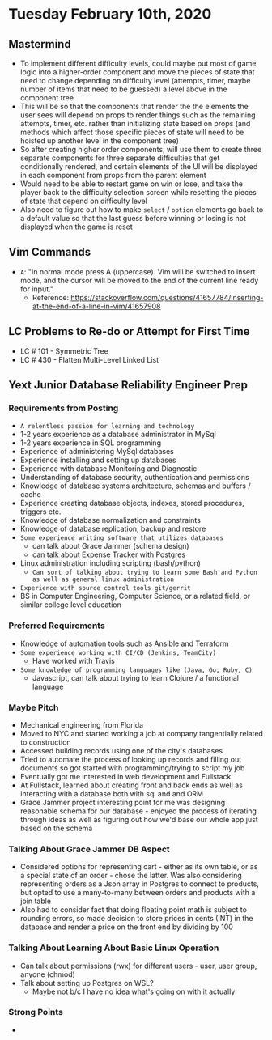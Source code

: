 # Tuesday February 10th, 2020

## Mastermind

- To implement different difficulty levels, could maybe put most of game logic into a higher-order component and move the pieces of state that need to change depending on difficulty level (attempts, timer, maybe number of items that need to be guessed) a level above in the component tree
- This will be so that the components that render the the elements the user sees will depend on props to render things such as the remaining attempts, timer, etc. rather than initializing state based on props (and methods which affect those specific pieces of state will need to be hoisted up another level in the component tree)
- So after creating higher order components, will use them to create three separate components for three separate difficulties that get conditionally rendered, and certain elements of the UI will be displayed in each component from props from the parent element
- Would need to be able to restart game on win or lose, and take the player back to the difficulty selection screen while resetting the pieces of state that depend on difficulty level
- Also need to figure out how to make `select` / `option` elements go back to a default value so that the last guess before winning or losing is not displayed when the game is reset

## Vim Commands

- `A`: "In normal mode press A (uppercase). Vim will be switched to insert mode, and the cursor will be moved to the end of the current line ready for input."
  - Reference: https://stackoverflow.com/questions/41657784/inserting-at-the-end-of-a-line-in-vim/41657908

## LC Problems to Re-do or Attempt for First Time

- LC # 101 - Symmetric Tree
- LC # 430 - Flatten Multi-Level Linked List

## Yext Junior Database Reliability Engineer Prep

### Requirements from Posting

- `A relentless passion for learning and technology`
- 1-2 years experience as a database administrator in MySql
- 1-2 years experience in SQL programming
- Experience of administering MySql databases
- Experience installing and setting up databases
- Experience with database Monitoring and Diagnostic
- Understanding of database security, authentication and permissions
- Knowledge of database systems architecture, schemas and buffers / cache
- Experience creating database objects, indexes, stored procedures, triggers etc.
- Knowledge of database normalization and constraints
- Knowledge of database replication, backup and restore
- `Some experience writing software that utilizes databases`
  - can talk about Grace Jammer (schema design)
  - can talk about Expense Tracker with Postgres
- Linux administration including scripting (bash/python)
  - `Can sort of talking about trying to learn some Bash and Python as well as general linux administration`
- `Experience with source control tools git/gerrit`
- BS in Computer Engineering, Computer Science, or a related field, or similar college level education

### Preferred Requirements

- Knowledge of automation tools such as Ansible and Terraform
- `Some experience working with CI/CD (Jenkins, TeamCity)`
  - Have worked with Travis
- `Some knowledge of programming languages like (Java, Go, Ruby, C)`
  - Javascript, can talk about trying to learn Clojure / a functional language

### Maybe Pitch

- Mechanical engineering from Florida
- Moved to NYC and started working a job at company tangentially related to construction
- Accessed building records using one of the city's databases
- Tried to automate the process of looking up records and filling out documents so got started with programming/trying to script my job
- Eventually got me interested in web development and Fullstack
- At Fullstack, learned about creating front and back ends as well as interacting with a database both with sql and and ORM
- Grace Jammer project interesting point for me was designing reasonable schema for our database - enjoyed the process of iterating through ideas as well as figuring out how we'd base our whole app just based on the schema

### Talking About Grace Jammer DB Aspect

- Considered options for representing cart - either as its own table, or as a special state of an order - chose the latter. Was also considering representing orders as a Json array in Postgres to connect to products, but opted to use a many-to-many between orders and products with a join table
- Also had to consider fact that doing floating point math is subject to rounding errors, so made decision to store prices in cents (INT) in the database and render a price on the front end by dividing by 100

### Talking About Learning About Basic Linux Operation

- Can talk about permissions (rwx) for different users - user, user group, anyone (chmod)
- Talk about setting up Postgres on WSL?
  - Maybe not b/c I have no idea what's going on with it actually

### Strong Points

-
